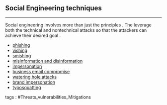## Social Engineering techniques
---
Social engineering involves more than just the principles . The leverage both the technical and nontechnical attacks so that the attackers can achieve their desired goal .

- [phishing](phishing.md)
- [vishing](vishing.md)
- [smishing](smishing.md)
- [misinformation and disinformation](misinformation%20and%20disinformation.md)
- [impersonation](impersonation.md)
- [business email compromise](business%20email%20compromise.md)
- [watering hole attacks](watering%20hole%20attacks.md)
- [brand impersonation](brand%20impersonation.md)
- [typosquatting](typosquatting.md)

tags : #Threats_vulnerabilities_Mitigations 